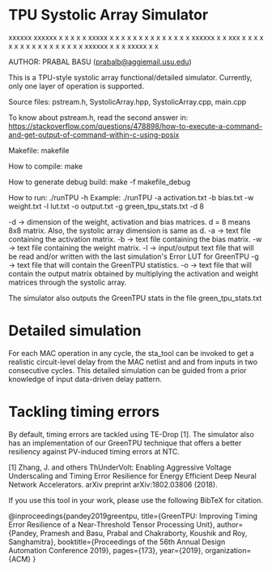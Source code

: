 # TPU Systolic Array Simulator

xxxxxx  xxxxxx  x    x       x x x  xxxxx  x     x
  x     x    x  x    x       x        x    x x x x
  x     xxxxxx  x    x  xxx  x x x    x    x  x  x
  x     x       x    x           x    x    x     x
  x     x       xxxxxx       x x x  xxxxx  x     x

AUTHOR: PRABAL BASU (prabalb@aggiemail.usu.edu)
 
This is a TPU-style systolic array functional/detailed simulator.
Currently, only one layer of operation is supported.

Source files: pstream.h, SystolicArray.hpp, SystolicArray.cpp, main.cpp

To know about pstream.h, read the second answer in:
https://stackoverflow.com/questions/478898/how-to-execute-a-command-and-get-output-of-command-within-c-using-posix

Makefile: makefile

How to compile: make

How to generate debug build: make -f makefile_debug

How to run: ./runTPU -h
Example: ./runTPU -a activation.txt -b bias.txt -w weight.txt -l lut.txt -o output.txt -g green_tpu_stats.txt -d 8

-d -> dimension of the weight, activation and bias matrices. d = 8 means 8x8 matrix.
      Also, the systolic array dimension is same as d.
-a -> text file containing the activation matrix.
-b -> text file containing the bias matrix.
-w -> text file containing the weight matrix.
-l -> input/output text file that will be read and/or written with the last simulation's Error LUT for GreenTPU
-g -> text file that will contain the GreenTPU statistics.
-o -> text file that will contain the output matrix obtained by multiplying the activation 
      and weight matrices through the systolic array.

The simulator also outputs the GreenTPU stats in the file green_tpu_stats.txt

Detailed simulation
===================
For each MAC operation in any cycle, the sta_tool can be invoked
to get a realistic circuit-level delay from the MAC netlist and
and from inputs in two consecutive cycles. This detailed simulation
can be guided from a prior knowledge of input data-driven delay pattern.

Tackling timing errors
======================
By default, timing errors are tackled using TE-Drop [1]. The simulator
also has an implementation of our GreenTPU technique that offers a
better resiliency against PV-induced timing errors at NTC.

[1] Zhang, J. and others ThUnderVolt: Enabling Aggressive
Voltage Underscaling and Timing Error Resilience for Energy
Efficient Deep Neural Network Accelerators. arXiv preprint
arXiv:1802.03806 (2018).


If you use this tool in your work, please use the following BibTeX for citation.

@inproceedings{pandey2019greentpu,
  title={GreenTPU: Improving Timing Error Resilience of a Near-Threshold Tensor Processing Unit},
  author={Pandey, Pramesh and Basu, Prabal and Chakraborty, Koushik and Roy, Sanghamitra},
  booktitle={Proceedings of the 56th Annual Design Automation Conference 2019},
  pages={173},
  year={2019},
  organization={ACM}
}
